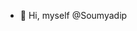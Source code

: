 - 👋 Hi, myself @Soumyadip 

<!---
Soumyadip2104/Soumyadip2104 is a ✨ special ✨ repository because its `README.md` (this file) appears on your GitHub profile.
You can click the Preview link to take a look at your changes.
--->

